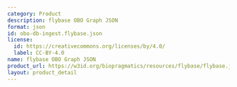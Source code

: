 ```yaml
---
category: Product
description: flybase OBO Graph JSON
format: json
id: obo-db-ingest.flybase.json
license:
  id: https://creativecommons.org/licenses/by/4.0/
  label: CC-BY-4.0
name: flybase OBO Graph JSON
product_url: https://w3id.org/biopragmatics/resources/flybase/flybase.json
layout: product_detail
---
```

